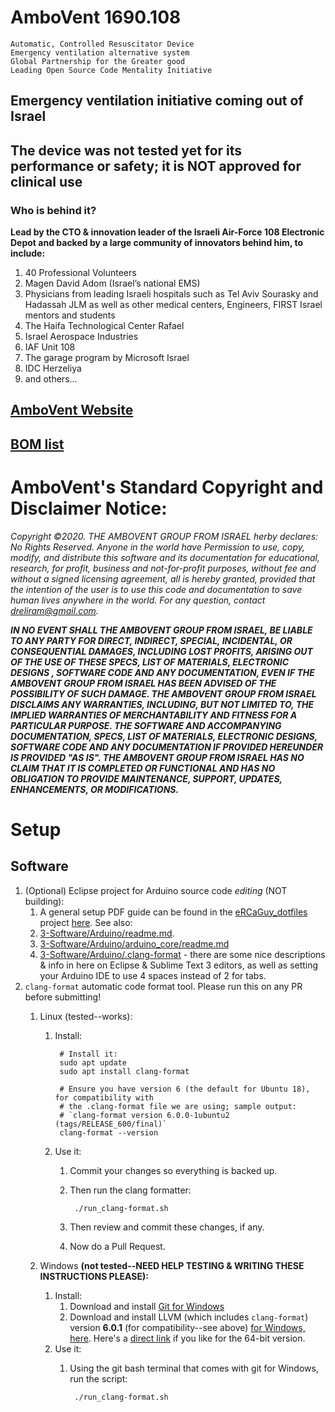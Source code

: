 # AmboVent  1690.108

    Automatic, Controlled Resuscitator Device
    Emergency ventilation alternative system
    Global Partnership for the Greater good
    Leading Open Source Code Mentality Initiative


## Emergency ventilation initiative coming out of Israel

## The device was not tested yet for its performance or safety; it is NOT approved for clinical use

### Who is behind it?  
**Lead by the CTO & innovation leader of the Israeli Air-Force 108 Electronic Depot and backed by a large community of innovators behind him, to include:**

1. 40 Professional Volunteers
1. Magen David Adom (Israel’s national EMS)
1. Physicians from leading Israeli hospitals such as Tel Aviv Sourasky and Hadassah JLM as well as other medical centers, Engineers, FIRST Israel mentors and students
1. The Haifa Technological Center Rafael
1. Israel Aerospace Industries
1. IAF Unit 108
1. The garage program by Microsoft Israel
1. IDC Herzeliya
1. and others...

## [AmboVent Website](https://1nn0v8ter.rocks/AmboVent-1690-108)

## [BOM list](https://docs.google.com/spreadsheets/d/1yqxRhruZpR-hO4cpbX6UkSeXTlXk1JLd_4aYDwuWj4k/edit?usp=sharing)

# AmboVent's Standard Copyright and Disclaimer Notice:

*Copyright ©2020. THE AMBOVENT GROUP FROM ISRAEL herby declares:  No Rights Reserved. Anyone in the world have Permission to use, copy, modify, and distribute this software and its documentation for educational, research, for profit, business and not-for-profit purposes, without fee and without a signed licensing agreement, all is hereby granted, provided that the intention of the user is to use this code and documentation to save human lives  anywhere in the world. For any question, contact dreliram@gmail.com.*

***IN NO EVENT SHALL THE AMBOVENT GROUP FROM ISRAEL, BE LIABLE TO ANY PARTY FOR DIRECT, INDIRECT, SPECIAL, INCIDENTAL, OR CONSEQUENTIAL DAMAGES, INCLUDING LOST PROFITS, ARISING OUT OF THE USE OF THESE SPECS, LIST OF MATERIALS, ELECTRONIC DESIGNS , SOFTWARE CODE AND ANY DOCUMENTATION, EVEN IF THE AMBOVENT GROUP FROM ISRAEL HAS BEEN ADVISED OF THE POSSIBILITY OF SUCH DAMAGE.
THE AMBOVENT GROUP FROM ISRAEL DISCLAIMS ANY WARRANTIES, INCLUDING, BUT NOT LIMITED TO, THE IMPLIED WARRANTIES OF MERCHANTABILITY AND FITNESS FOR A PARTICULAR PURPOSE. THE SOFTWARE AND ACCOMPANYING DOCUMENTATION, SPECS, LIST OF MATERIALS, ELECTRONIC DESIGNS, SOFTWARE CODE AND ANY DOCUMENTATION IF PROVIDED HEREUNDER IS PROVIDED "AS IS". THE AMBOVENT GROUP FROM ISRAEL HAS NO CLAIM THAT IT IS COMPLETED OR FUNCTIONAL AND HAS NO OBLIGATION TO PROVIDE MAINTENANCE, SUPPORT, UPDATES, ENHANCEMENTS, OR MODIFICATIONS.***

# Setup

## Software

1. (Optional) Eclipse project for Arduino source code _editing_ (NOT building):
    1. A general setup PDF guide can be found in the [eRCaGuy_dotfiles](https://github.com/ElectricRCAircraftGuy/eRCaGuy_dotfiles) project [here](https://github.com/ElectricRCAircraftGuy/eRCaGuy_dotfiles/blob/master/eclipse/Eclipse%20setup%20instructions%20on%20a%20new%20Linux%20(or%20other%20OS)%20computer.pdf). See also:
    1. [3-Software/Arduino/readme.md](3-Software/Arduino/readme.md).
    1. [3-Software/Arduino/arduino_core/readme.md](3-Software/Arduino/arduino_core/readme.md)
    1. [3-Software/Arduino/.clang-format](3-Software/Arduino/.clang-format) - there are some nice descriptions & info in here on Eclipse & Sublime Text 3 editors, as well as setting your Arduino IDE to use 4 spaces instead of 2 for tabs.
1. `clang-format` automatic code format tool. Please run this on any PR before submitting!
    1. Linux (tested--works): 
        1. Install: 

                # Install it:
                sudo apt update
                sudo apt install clang-format

                # Ensure you have version 6 (the default for Ubuntu 18), for compatibility with 
                # the .clang-format file we are using; sample output: 
                # `clang-format version 6.0.0-1ubuntu2 (tags/RELEASE_600/final)`
                clang-format --version
        
        1. Use it: 
            1. Commit your changes so everything is backed up.
            1. Then run the clang formatter:

                    ./run_clang-format.sh

            1. Then review and commit these changes, if any.
            1. Now do a Pull Request.

    1. Windows **(not tested--NEED HELP TESTING & WRITING THESE INSTRUCTIONS PLEASE):** 
        1. Install:
            1. Download and install [Git for Windows](https://git-scm.com/download/win)
            1. Download and install LLVM (which includes `clang-format`) version **6.0.1** (for compatibility--see above) [for Windows, here](https://releases.llvm.org/download.html). Here's a [direct link](https://releases.llvm.org/6.0.1/LLVM-6.0.1-win64.exe) if you like for the 64-bit version.
        1. Use it:
            1. Using the git bash terminal that comes with git for Windows, run the script:

                    ./run_clang-format.sh


